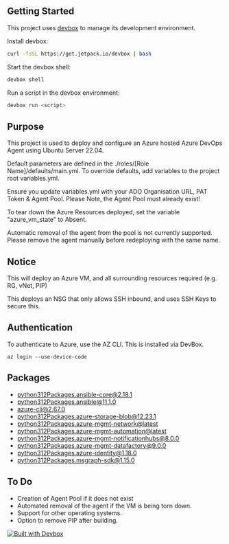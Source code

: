 <!-- gen-readme start - generated by https://github.com/jetify-com/devbox/ -->

## Getting Started

This project uses [devbox](https://github.com/jetify-com/devbox) to manage its development environment.

Install devbox:

```sh
curl -fsSL https://get.jetpack.io/devbox | bash
```

Start the devbox shell:

```sh
devbox shell
```

Run a script in the devbox environment:

```sh
devbox run <script>
```

## Purpose

This project is used to deploy and configure an Azure hosted Azure DevOps Agent using Ubuntu Server 22.04.

Default parameters are defined in the ./roles/[Role Name]/defaults/main.yml. To override defaults, add variables to the project root variables.yml.

Ensure you update variables.yml with your ADO Organisation URL, PAT Token & Agent Pool. Please Note, the Agent Pool must already exist!

To tear down the Azure Resources deployed, set the variable "azure_vm_state" to Absent.

Automatic removal of the agent from the pool is not currently supported. Please remove the agent manually before redeploying with the same name.

## Notice

This will deploy an Azure VM, and all surrounding resources required (e.g. RG, vNet, PIP)

This deploys an NSG that only allows SSH inbound, and uses SSH Keys to secure this.

## Authentication

To authenticate to Azure, use the AZ CLI. This is installed via DevBox.

`az login --use-device-code`

## Packages

- [python312Packages.ansible-core@2.18.1](https://www.nixhub.io/packages/python312Packages.ansible-core)
- [python312Packages.ansible@11.1.0](https://www.nixhub.io/packages/python312Packages.ansible)
- [azure-cli@2.67.0](https://www.nixhub.io/packages/azure-cli)
- [python312Packages.azure-storage-blob@12.23.1](https://www.nixhub.io/packages/python312Packages.azure-storage-blob)
- [python312Packages.azure-mgmt-network@latest](https://www.nixhub.io/packages/python312Packages.azure-mgmt-network)
- [python312Packages.azure-mgmt-automation@latest](https://www.nixhub.io/packages/python312Packages.azure-mgmt-automation)
- [python312Packages.azure-mgmt-notificationhubs@8.0.0](https://www.nixhub.io/packages/python312Packages.azure-mgmt-notificationhubs)
- [python312Packages.azure-mgmt-datafactory@9.0.0](https://www.nixhub.io/packages/python312Packages.azure-mgmt-datafactory)
- [python312Packages.azure-identity@1.18.0](https://www.nixhub.io/packages/python312Packages.azure-identity)
- [python312Packages.msgraph-sdk@1.15.0](https://www.nixhub.io/packages/python312Packages.msgraph-sdk)

## To Do

- Creation of Agent Pool if it does not exist
- Automated removal of the agent if the VM is being torn down.
- Support for other operating systems.
- Option to remove PIP after building.

[![Built with Devbox](https://www.jetify.com/img/devbox/shield_galaxy.svg)](https://www.jetify.com/devbox/docs/contributor-quickstart/)

<!-- gen-readme end -->
